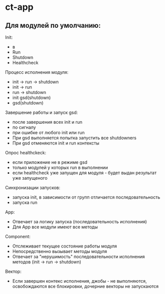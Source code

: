 # ct-app
## Для модулей по умолчанию:
Init:
- в
- Run
- Shutdown
- Healthcheck

Процесс исполнения модуля:
- init -> run -> shutdown
- init -> run
- run -> shutdown
- init gsd(shutdown)
- gsd(shutdown)

Завершение работы и запуск gsd: 
- после завершения всех init и run
- по сигналу
- при ошибке от любого init или run
- При gsd выполняется попытка запустить все shutdowners
- При gsd отменяются init и run контексты

Опрос healthckeck:
- если приложение не в режиме gsd
- только модулей у которых run в выполнении
- если healthcheck уже запущен для модуля - будет выдан результат уже запущеного



Cинхронизации запусков:
- запуска init, в зависимости от групп отличается последовательность
- запуска run

App:
- Отвечает за логику запуска (последовательность исполнения)
- Для App все модули имеют все методы

Component:
- Отслеживает текущее состояние работы модуля
- Непосредственно вызывает методы модуля
- Отвечает за "нерушимость" последовательности исполнения методов (init -> run -> shutdown)

Вектор:
- Если завершен контекс исполнения, джобы - не выполняются, освобождаются все блокировки, дочерние векторы не запускаются